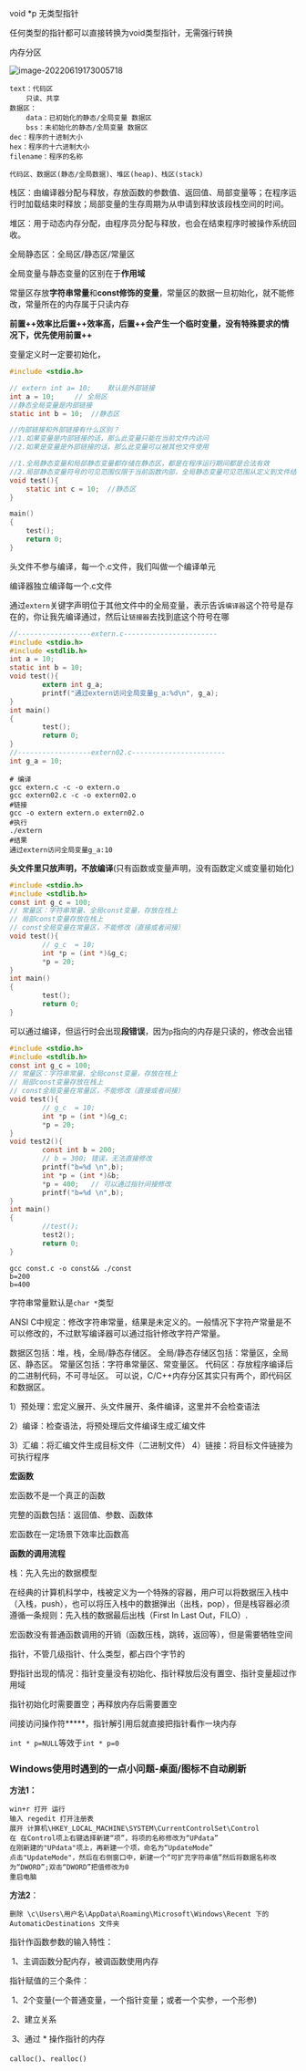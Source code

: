 void *p 无类型指针

任何类型的指针都可以直接转换为void类型指针，无需强行转换





内存分区

![image-20220619173005718](https://raw.githubusercontent.com/simoonp/upgit_picture/main/2022/06/upgit_20220619_1655631437.png)

```
text：代码区
	只读、共享
数据区：
	data：已初始化的静态/全局变量 数据区
	bss：未初始化的静态/全局变量 数据区
dec：程序的十进制大小
hex：程序的十六进制大小
filename：程序的名称
```

```
代码区、数据区(静态/全局数据)、堆区(heap)、栈区(stack)
```

栈区：由编译器分配与释放，存放函数的参数值、返回值、局部变量等；在程序运行时加载结束时释放；局部变量的生存周期为从申请到释放该段栈空间的时间。

堆区：用于动态内存分配，由程序员分配与释放，也会在结束程序时被操作系统回收。



全局静态区：全局区/静态区/常量区

全局变量与静态变量的区别在于**作用域**

常量区存放**字符串常量**和**const修饰的变量**，常量区的数据一旦初始化，就不能修改，常量所在的内存属于只读内存



**前置++**效率比**后置++**效率高，后置++会产生一个临时变量，没有特殊要求的情况下，优先使用**前置++**



变量定义时一定要初始化，



```c
#include <stdio.h>

// extern int a= 10;	默认是外部链接
int a = 10;		// 全局区
//静态全局变量是内部链接
static int b = 10;	//静态区

//内部链接和外部链接有什么区别？
//1.如果变量是内部链接的话，那么此变量只能在当前文件内访问
//2.如果是变量是外部链接的话，那么此变量可以被其他文件使用

//1.全局静态变量和局部静态变量都存储在静态区，都是在程序运行期间都是合法有效
//2.局部静态变量符号的可见范围仅限于当前函数内部，全局静态变量可见范围从定义到文件结尾
void test(){
    static int c = 10;	//静态区
}

main()
{
    test();
    return 0;
}
```

头文件不参与编译，每一个.c文件，我们叫做一个编译单元

编译器独立编译每一个.c文件

通过`extern`关键字声明位于其他文件中的全局变量，表示告诉`编译器`这个符号是存在的，你让我先编译通过，然后让`链接器`去找到底这个符号在哪

```c
//------------------extern.c-----------------------
#include <stdio.h>
#include <stdlib.h>
int a = 10;
static int b = 10;
void test(){
        extern int g_a;
        printf("通过extern访问全局变量g_a:%d\n", g_a);
}
int main()
{
        test();
        return 0;
}
//------------------extern02.c-----------------------
int g_a = 10;
```

```shell
# 编译
gcc extern.c -c -o extern.o
gcc extern02.c -c -o extern02.o
#链接
gcc -o extern extern.o extern02.o
#执行
./extern
#结果
通过extern访问全局变量g_a:10
```

**头文件里只放声明，不放编译**(只有函数或变量声明，没有函数定义或变量初始化)

```c
#include <stdio.h>
#include <stdlib.h>
const int g_c = 100;
// 常量区：字符串常量、全局const变量，存放在栈上
// 局部const变量存放在栈上
// const全局变量在常量区，不能修改（直接或者间接）
void test(){
        // g_c  = 10;
        int *p = (int *)&g_c;
        *p = 20;
}
int main()
{
        test();
        return 0;
}
```

可以通过编译，但运行时会出现**段错误**，因为`p`指向的内存是只读的，修改会出错

```c
#include <stdio.h>
#include <stdlib.h>
const int g_c = 100;
// 常量区：字符串常量、全局const变量，存放在栈上
// 局部const变量存放在栈上
// const全局变量在常量区，不能修改（直接或者间接）
void test(){
        // g_c  = 10;
        int *p = (int *)&g_c;
        *p = 20;
}
void test2(){
        const int b = 200;
        // b = 300; 错误，无法直接修改
        printf("b=%d \n",b);
        int *p = (int *)&b;
        *p = 400;	// 可以通过指针间接修改
        printf("b=%d \n",b);
}
int main()
{
        //test();
        test2();
        return 0;
}
```

```shell
gcc const.c -o const&& ./const   
b=200 
b=400 
```

字符串常量默认是`char *`类型

ANSI C中规定：修改字符串常量，结果是未定义的。一般情况下字符产常量是不可以修改的，不过默写编译器可以通过指针修改字符产常量。



数据区包括：堆，栈，全局/静态存储区。
全局/静态存储区包括：常量区，全局区、静态区。
常量区包括：字符串常量区、常变量区。
代码区：存放程序编译后的二进制代码，不可寻址区。
可以说，C/C++内存分区其实只有两个，即代码区和数据区。



1）预处理：宏定义展开、头文件展开、条件编译，这里并不会检查语法

2）编译：检查语法，将预处理后文件编译生成汇编文件

3）汇编：将汇编文件生成目标文件（二进制文件）
4）链接：将目标文件链接为可执行程序



**宏函数**

宏函数不是一个真正的函数

完整的函数包括：返回值、参数、函数体

宏函数在一定场景下效率比函数高

**函数的调用流程**

栈：先入先出的数据模型

在经典的计算机科学中，栈被定义为一个特殊的容器，用户可以将数据压入栈中（入栈，push），也可以将压入栈中的数据弹出（出栈，pop），但是栈容器必须遵循一条规则：先入栈的数据最后出栈（First In Last Out，FILO）.

宏函数没有普通函数调用的开销（函数压栈，跳转，返回等），但是需要牺牲空间



指针，不管几级指针、什么类型，都占四个字节的

野指针出现的情况：指针变量没有初始化、指针释放后没有置空、指针变量超过作用域

指针初始化时需要置空；再释放内存后需要置空



间接访问操作符*****，指针解引用后就直接把指针看作一块内存



`int * p=NULL`等效于`int * p=0`

### Windows使用时遇到的一点小问题-桌面/图标不自动刷新

**方法1：**

```
win+r 打开 运行
输入 regedit 打开注册表
展开 计算机\HKEY_LOCAL_MACHINE\SYSTEM\CurrentControlSet\Control
在 在Control项上右键选择新建“项”，将项的名称修改为“UPdata”
在刚新建的"UPdata"项上，再新建一个项，命名为“UpdateMode”
点击"UpdateMode"，然后在右侧窗口中，新建一个“可扩充字符串值”然后将数据名称改为“DWORD”;双击“DWORD”把值修改为0
重启电脑
```

**方法2**：

```
删除 \c\Users\用户名\AppData\Roaming\Microsoft\Windows\Recent 下的 AutomaticDestinations 文件夹
```

 

指针作函数参数的输入特性：

​	1、主调函数分配内存，被调函数使用内存



指针赋值的三个条件：

​	1、2个变量(一个普通变量，一个指针变量；或者一个实参，一个形参)

​	2、建立关系

​	3、通过 * 操作指针的内存

`calloc()`、`realloc()`

